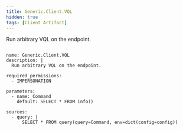 ```yaml
---
title: Generic.Client.VQL
hidden: true
tags: [Client Artifact]
---
```


Run arbitrary VQL on the endpoint.


<pre><code class="language-yaml">
name: Generic.Client.VQL
description: |
  Run arbitrary VQL on the endpoint.

required_permissions:
  - IMPERSONATION

parameters:
  - name: Command
    default: SELECT * FROM info()

sources:
  - query: |
      SELECT * FROM query(query=Command, env=dict(config=config))

</code></pre>

